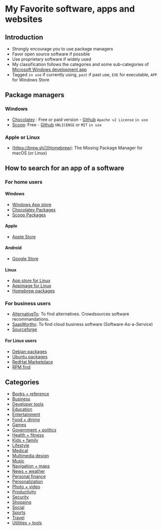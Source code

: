 # My Favorite software, apps and websites

## Introduction ##
- Strongly encourage you to use package managers
- Favor open source software if possible
- Use proprietary software if widely used
- My classification follows the categories and some sub-categories of [Microsoft Windows development app](https://docs.microsoft.com/en-us/windows/uwp/publish/category-and-subcategory-table)
- Tagged `in use` if currently using, `past` if past use, `EXE` for executable, `APP` for Windows Store

## Package managers ##
### Windows ###
- [Chocolatey](https://chocolatey.org/) : Free or paid version - [Github](https://github.com/chocolatey)  `Apache v2 License` `in use`
- [Scoop](https://scoop.sh/): Free - [Github](https://github.com/ScoopInstaller) `UNLICENSE` or `MIT` `in use`
### Apple or Linux ###
- [https://brew.sh/](Homebrew): The Missing Package Manager for macOS (or Linux)

## How to search for an app of a software ##
### For home users ###
#### Windows ####
- [Windows App store](https://apps.microsoft.com/store/apps)
- [Chocolatey Packages](https://community.chocolatey.org/packages)
- [Scoop Packages](https://scoop.sh/#/)
#### Apple ####
- [Apple Store](https://apps.apple.com/us/genre/ios/id36)
#### Android ####
- [Google Store](https://store.google.com/)
#### Linux ####
- [App store for Linux](https://snapcraft.io/)
- [Appimage for Linux](https://www.appimagehub.com/browse)
- [Homebrew packages](https://formulae.brew.sh/formula/)
### For business users ###
- [AlternativeTo](https://alternativeto.net/): To find alternatives. Crowdsources software recommandations.
- [SaasWorthy](https://www.saasworthy.com/): To find cloud business software (Software-As-a-Service)
- [Sourceforge](https://sourceforge.net/)
#### For Linux users ###
- [Debian packages](https://www.debian.org/distrib/packages)
- [Ubuntu packages](https://packages.ubuntu.com/)
- [RedHat Marketplace](https://marketplace.redhat.com/en-us/search)
- [RPM find](https://rpmfind.net/)

## Categories ##
- [Books + reference](books+reference.md)
- [Business](business.md)
- [Developer tools](developer-tools.md)
- [Education](education.md)
- [Entertainment](entertainment.md)
- [Food + dining](food+dining.md)
- [Games](games.md)
- [Government + politics](government+politics.md)
- [Health + fitness](health+fitness.md)
- [Kids + family](kids+family.md)
- [Lifestyle](lifestyle.md)
- [Medical](medical.md)
- [Multimedia design](multimedia-design.md)
- [Music](music.md)
- [Navigation + maps](navigation+maps.md)
- [News + weather](news+weather.md)
- [Personal finance](personal-finance.md)
- [Personalization](personalization.md)
- [Photo + video](photo+video.md)
- [Productivity](productivity.md)
- [Security](security.md)
- [Shopping](shopping.md)
- [Social](social.md)
- [Sports](sports.md)
- [Travel](travel.md)
- [Utilities + tools](utilities+tools.md)
